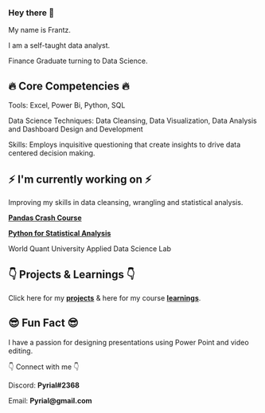 ### Hey there 👋

My name is Frantz. 

I am a self-taught data analyst. 

Finance Graduate turning to Data Science.




## :fire: Core Competencies :fire:

Tools: Excel, Power Bi, Python, SQL

Data Science Techniques: Data Cleansing, Data Visualization, Data Analysis and Dashboard Design and Development

Skills: Employs inquisitive questioning that create insights to drive data centered decision making.

## :zap: I'm currently working on :zap:

Improving my skills in data cleansing, wrangling and statistical analysis.

__[Pandas Crash Course](https://github.com/Zynith/Pandas-Crash-Course)__

__[Python for Statistical Analysis](https://github.com/Zynith/Python-Statistical-Analysis)__

World Quant University Applied Data Science Lab

## :point_down: Projects & Learnings :point_down:

Click here for my __[projects](https://github.com/Zynith/DataSciencePortfolio)__ & here for my course __[learnings](https://github.com/Zynith/Data-Science-Learnings)__. 

## :sunglasses: Fun Fact :sunglasses:

I have a passion for designing presentations using Power Point and video editing.

:point_down: Connect with me :point_down:
 
 Discord: __Pyrial#2368__
 
 Email: __Pyrial@gmail.com__



<!--
**Zynith/Zynith** is a ✨ _special_ ✨ repository because its `README.md` (this file) appears on your GitHub profile.

Here are some ideas to get you started:

- 🔭 I’m currently working on ...
- 🌱 I’m currently learning ...
- 👯 I’m looking to collaborate on ...
- 🤔 I’m looking for help with ...
- 💬 Ask me about ...
- 📫 How to reach me: ...
- 😄 Pronouns: ...
- ⚡ Fun fact: ...
-->
